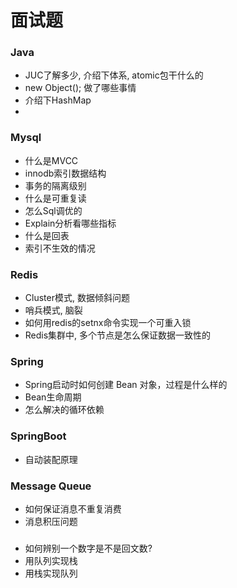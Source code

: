# 面试题

### Java
- JUC了解多少, 介绍下体系, atomic包干什么的
- new Object(); 做了哪些事情
- 介绍下HashMap
- 

### Mysql
- 什么是MVCC
- innodb索引数据结构
- 事务的隔离级别
- 什么是可重复读
- 怎么Sql调优的
- Explain分析看哪些指标
- 什么是回表
- 索引不生效的情况

### Redis
- Cluster模式, 数据倾斜问题
- 哨兵模式, 脑裂
- 如何用redis的setnx命令实现一个可重入锁
- Redis集群中, 多个节点是怎么保证数据一致性的

### Spring
- Spring启动时如何创建 Bean 对象，过程是什么样的
- Bean生命周期
- 怎么解决的循环依赖

### SpringBoot
- 自动装配原理


### Message Queue
- 如何保证消息不重复消费
- 消息积压问题

### 
- 如何辨别一个数字是不是回文数?
- 用队列实现栈
- 用栈实现队列